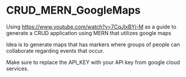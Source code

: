 # CRUD_MERN_GoogleMaps

Using https://www.youtube.com/watch?v=7CqJlxBYj-M as a guide to generate a CRUD application using MERN that utilizes google maps

Idea is to generate maps that has markers where groups of people can collaborate regarding events that occur.

Make sure to replace the API_KEY with your API key from google cloud services.
